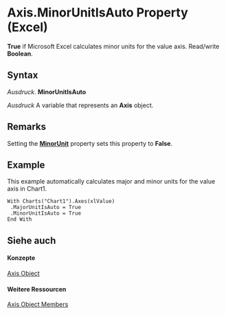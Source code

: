 
# Axis.MinorUnitIsAuto Property (Excel)

 **True** if Microsoft Excel calculates minor units for the value axis. Read/write **Boolean**.


## Syntax

 _Ausdruck_. **MinorUnitIsAuto**

 _Ausdruck_ A variable that represents an **Axis** object.


## Remarks

Setting the  **[MinorUnit](64cd6523-19c3-7ebc-9b6b-db02667db4d2.md)** property sets this property to **False**.


## Example

This example automatically calculates major and minor units for the value axis in Chart1.


```
With Charts("Chart1").Axes(xlValue) 
 .MajorUnitIsAuto = True 
 .MinorUnitIsAuto = True 
End With
```


## Siehe auch


#### Konzepte


[Axis Object](7e08c61b-90f4-8d91-0ee2-84283d10b324.md)
#### Weitere Ressourcen


[Axis Object Members](http://msdn.microsoft.com/library/2b60f79e-339d-a6cf-7ec6-a915b550c634%28Office.15%29.aspx)